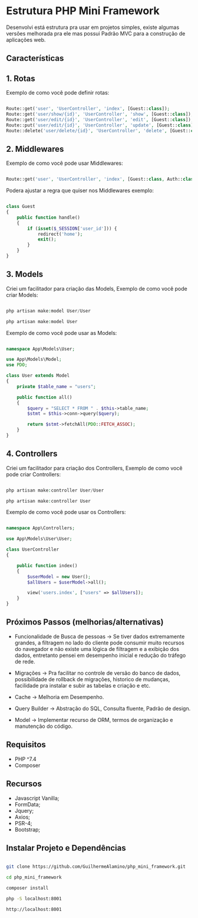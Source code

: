 # Estrutura PHP Mini Framework

Desenvolvi está estrutura pra usar em projetos simples, existe algumas versões melhorada pra ele mas possui Padrão MVC para a construção de aplicações web.

## Características

## 1. Rotas

Exemplo de como você pode definir rotas:

```php

Route::get('user', 'UserController', 'index', [Guest::class]);
Route::get('user/show/{id}', 'UserController', 'show', [Guest::class]);
Route::get('user/edit/{id}', 'UserController', 'edit', [Guest::class]);
Route::put('user/edit/{id}', 'UserController', 'update', [Guest::class]);
Route::delete('user/delete/{id}', 'UserController', 'delete', [Guest::class]);

```

## 2. Middlewares

Exemplo de como você pode usar Middlewares:

```php

Route::get('user', 'UserController', 'index', [Guest::class, Auth::class]);

```
Podera ajustar a regra que quiser nos Middlewares exemplo:

```php

class Guest
{
	public function handle()
	{
		if (isset($_SESSION['user_id'])) {
			redirect('home');
			exit();
		}
	}
}

```

## 3. Models

Criei um facilitador para criação das Models, Exemplo de como você pode criar Models:

```php

php artisan make:model User/User

php artisan make:model User

```

Exemplo de como você pode usar as Models:

```php

namespace App\Models\User;

use App\Models\Model;
use PDO;

class User extends Model
{
	private $table_name = "users";

	public function all()
	{
		$query = "SELECT * FROM " . $this->table_name;
		$stmt = $this->conn->query($query);

		return $stmt->fetchAll(PDO::FETCH_ASSOC);
	}
}

```

## 4. Controllers

Criei um facilitador para criação dos Controllers, Exemplo de como você pode criar Controllers:

```php

php artisan make:controller User/User

php artisan make:controller User

```

Exemplo de como você pode usar os Controllers:

```php

namespace App\Controllers;

use App\Models\User\User;

class UserController
{

	public function index()
	{
		$userModel = new User();
		$allUsers = $userModel->all();

		view('users.index', ["users" => $allUsers]);
	}
}

```

## Próximos Passos (melhorias/alternativas)

- Funcionalidade de Busca de pessoas -> Se tiver dados extremamente grandes, a filtragem no lado do cliente pode consumir muito recursos do navegador e não existe uma lógica de filtragem e a exibição dos dados, entretanto pensei em desempenho inicial e redução do tráfego de rede.

- Migrações -> Pra facilitar no controle de versão do banco de dados, possibilidade de rollback de migrações, historico de mudanças, facilidade pra instalar e subir as tabelas e criação e etc.

- Cache -> Melhoria em Desempenho.

- Query Builder -> Abstração do SQL, Consulta fluente, Padrão de design.

- Model -> Implementar recurso de ORM, termos de organização e manutenção do código.

##  Requisitos

- PHP ^7.4
- Composer

## Recursos

- Javascript Vanilla;
- FormData;
- Jquery;
- Axios;
- PSR-4;
- Bootstrap;

## Instalar Projeto e Dependências

```sh

git clone https://github.com/GuilhermeAlamino/php_mini_framework.git

cd php_mini_framework

composer install

php -S localhost:8001

http://localhost:8001

```

